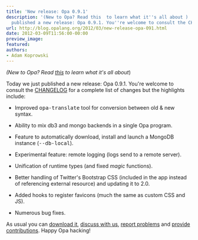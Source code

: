 ```yaml
---
title: 'New release: Opa 0.9.1'
description: '(New to Opa? Read this  to learn what it''s all about )  Today we just
  published a new release: Opa 0.9.1. You''re welcome to consult the CHA...'
url: http://blog.opalang.org/2012/03/new-release-opa-091.html
date: 2012-03-09T11:56:00-00:00
preview_image:
featured:
authors:
- Adam Koprowski
---
```


<div class="sectionbody">
<div class="paragraph"><p><em>(New to Opa? Read <a href="http://blog.opalang.org/2011/06/hello-opa-what-is-opa-to-quote-manual.html">this</a> to learn what it's all about</em>)</p></div>
<div class="paragraph"><p>Today we just published a new release: Opa 0.9.1. You're welcome to consult the <a href="http://opalang.org/resources/changelog.xmlt">CHANGELOG</a> for a complete list of changes but the highlights include:</p></div>
<div class="ulist"><ul>
<li>
<p>
Improved <tt>opa-translate</tt> tool for conversion between old &amp; new syntax.
</p>
</li>
<li>
<p>
Ability to mix db3 and mongo backends in a single Opa program.
</p>
</li>
<li>
<p>
Feature to automatically download, install and launch a MongoDB instance (<tt>--db-local</tt>).
</p>
</li>
<li>
<p>
Experimental feature: remote logging (logs send to a remote server).
</p>
</li>
<li>
<p>
Unification of runtime types (and fixed <em>magic</em> functions).
</p>
</li>
<li>
<p>
Better handling of Twitter's Bootstrap CSS (included in the app instead of referencing external resource) and updating it to 2.0.
</p>
</li>
<li>
<p>
Added hooks to register favicons (much the same as custom CSS and JS).
</p>
</li>
<li>
<p>
Numerous bug fixes.
</p>
</li>
</ul></div>
<div class="paragraph"><p>As usual you can <a href="http://opalang.org/get.xmlt">download it</a>, <a href="http://forum.opalang.org/">discuss with us</a>, <a href="https://github.com/MLstate/opalang/issues">report problems</a> and <a href="https://github.com/MLstate/opalang/pulls">provide contributions</a>. Happy Opa hacking!</p></div>
</div>
